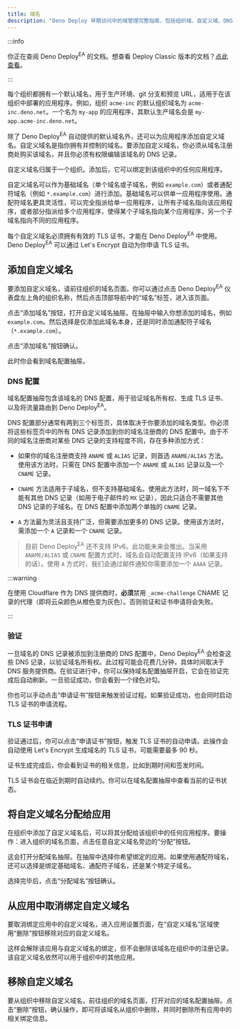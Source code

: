 ```yaml
---
title: 域名
description: "Deno Deploy 早期访问中的域管理完整指南，包括组织域、自定义域、DNS 配置、TLS 证书和域分配。"
---
```


:::info

你正在查阅 Deno Deploy<sup>EA</sup> 的文档。想查看 Deploy Classic 版本的文档？[点此查看](/deploy/)。

:::

每个组织都拥有一个默认域名，用于生产环境、git 分支和预览 URL，适用于在该组织中部署的应用程序。例如，组织 `acme-inc` 的默认组织域名为 `acme-inc.deno.net`。一个名为 `my-app` 的应用程序，其默认生产域名会是 `my-app.acme-inc.deno.net`。

除了 Deno Deploy<sup>EA</sup> 自动提供的默认域名外，还可以为应用程序添加自定义域名。自定义域名是指你拥有并控制的域名。要添加自定义域名，你必须从域名注册商处购买该域名，并且你必须有权限编辑该域名的 DNS 记录。

自定义域名归属于一个组织。添加后，它可以绑定到该组织中的任何应用程序。

自定义域名可以作为基础域名（单个域名或子域名，例如 `example.com`）或者通配符域名（例如 `*.example.com`）进行添加。基础域名可以供单一应用程序使用。通配符域名更具灵活性，可以完全指派给单一应用程序，让所有子域名指向该应用程序，或者部分指派给多个应用程序，使得某个子域名指向某个应用程序，另一个子域名指向不同的应用程序。

每个自定义域名必须拥有有效的 TLS 证书，才能在 Deno Deploy<sup>EA</sup> 中使用。Deno Deploy<sup>EA</sup> 可以通过 Let's Encrypt 自动为你申请 TLS 证书。

## 添加自定义域名

要添加自定义域名，请前往组织的域名页面。你可以通过点击 Deno Deploy<sup>EA</sup> 仪表盘左上角的组织名称，然后点击顶部导航中的“域名”标签，进入该页面。

点击“添加域名”按钮，打开自定义域名抽屉。在抽屉中输入你想添加的域名，例如 `example.com`。然后选择是仅添加此域名本身，还是同时添加通配符子域名（`*.example.com`）。

点击“添加域名”按钮确认。

此时你会看到域名配置抽屉。

### DNS 配置

域名配置抽屉包含该域名的 DNS 配置，用于验证域名所有权、生成 TLS 证书、以及将流量路由到 Deno Deploy<sup>EA</sup>。

DNS 配置部分通常有两到三个标签页，具体取决于你要添加的域名类型。你必须将这些标签页中的所有 DNS 记录添加到你的域名注册商的 DNS 配置中。由于不同的域名注册商对某些 DNS 记录的支持程度不同，存在多种添加方式：

- 如果你的域名注册商支持 `ANAME` 或 `ALIAS` 记录，则首选 `ANAME/ALIAS` 方法。使用该方法时，只需在 DNS 配置中添加一个 `ANAME` 或 `ALIAS` 记录以及一个 `CNAME` 记录。

- `CNAME` 方法适用于子域名，但不支持基础域名。使用此方法时，同一域名下不能有其他 DNS 记录（如用于电子邮件的 `MX` 记录），因此只适合不需要其他 DNS 记录的子域名。在 DNS 配置中添加两个单独的 `CNAME` 记录。

- `A` 方法最为灵活且支持广泛，但需要添加更多的 DNS 记录。使用该方法时，需添加一个 `A` 记录和一个 `CNAME` 记录。

> 目前 Deno Deploy<sup>EA</sup> 还不支持 IPv6。此功能未来会推出。当采用 `ANAME/ALIAS` 或 `CNAME` 配置方式时，域名会自动配置支持 IPv6（如果支持的话）。使用 `A` 方式时，我们会通过邮件通知你需要添加一个 `AAAA` 记录。

:::warning

在使用 Cloudflare 作为 DNS 提供商时，**必须**禁用 `_acme-challenge` CNAME 记录的代理（即将云朵颜色从橙色变为灰色）。否则验证和证书申请将会失败。

:::

### 验证

一旦域名的 DNS 记录被添加到注册商的 DNS 配置中，Deno Deploy<sup>EA</sup> 会检查这些 DNS 记录，以验证域名所有权。此过程可能会花费几分钟，具体时间取决于 DNS 服务提供商。在验证进行中，你可以保持域名配置抽屉开启，它会在验证完成后自动刷新。一旦验证成功，你会看到一个绿色对勾。

你也可以手动点击“申请证书”按钮来触发验证过程。如果验证成功，也会同时启动 TLS 证书的申请流程。

### TLS 证书申请

验证通过后，你可以点击“申请证书”按钮，触发 TLS 证书的自动申请。此操作会自动使用 Let's Encrypt 生成域名的 TLS 证书，可能需要最多 90 秒。

证书生成完成后，你会看到证书的相关信息，比如到期时间和签发时间。

TLS 证书会在临近到期时自动续约。你可以在域名配置抽屉中查看当前的证书状态。

## 将自定义域名分配给应用

在组织中添加了自定义域名后，可以将其分配给该组织中的任何应用程序。要操作：进入组织的域名页面，点击任意自定义域名旁边的“分配”按钮。

这会打开分配域名抽屉。在抽屉中选择你希望绑定的应用。如果使用通配符域名，还可以选择是绑定基础域名、通配符子域名，还是某个特定子域名。

选择完毕后，点击“分配域名”按钮确认。

## 从应用中取消绑定自定义域名

要取消绑定应用中的自定义域名，进入应用设置页面，在“自定义域名”区域使用“删除”按钮移除对应的自定义域名。

这样会解除该应用与自定义域名的绑定，但不会删除该域名在组织中的注册记录。该自定义域名依然可以用于组织中的其他应用。

## 移除自定义域名

要从组织中移除自定义域名，前往组织的域名页面，打开对应的域名配置抽屉。点击“删除”按钮，确认操作，即可将该域名从组织中删除，并同时删除所有应用中的相关绑定信息。